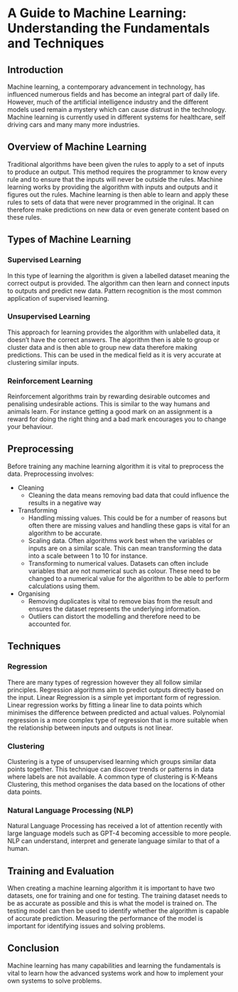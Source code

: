 # A Guide to Machine Learning: Understanding the Fundamentals and Techniques

## Introduction
Machine learning, a contemporary advancement in technology, has influenced numerous fields and has become an integral part of daily life. However, much of the artificial intelligence industry and the different models used remain a mystery which can cause distrust in the technology. Machine learning is currently used in different systems for healthcare, self driving cars and many many more industries. 

## Overview of Machine Learning
Traditional algorithms have been given the rules to apply to a set of inputs to produce an output. This method requires the programmer to know every rule and to ensure that the inputs will never be outside the rules. Machine learning works by providing the algorithm with inputs and outputs and it figures out the rules. Machine learning is then able to learn and apply these rules to sets of data that were never programmed in the original. It can therefore make predictions on new data or even generate content based on these rules. 

## Types of Machine Learning
### Supervised Learning
In this type of learning the algorithm is given a labelled dataset meaning the correct output is provided. The algorithm can then learn and connect inputs to outputs and predict new data. Pattern recognition is the most common application of supervised learning.

### Unsupervised Learning
This approach for learning provides the algorithm with unlabelled data, it doesn’t have the correct answers. The algorithm then is able to group or cluster data and is then able to group new data therefore making predictions. This can be used in the medical field as it is very accurate at clustering similar inputs.

### Reinforcement Learning
Reinforcement algorithms train by rewarding desirable outcomes and penalising undesirable actions. This is similar to the way humans and animals learn. For instance getting a good mark on an assignment is a reward for doing the right thing and a bad mark encourages you to change your behaviour. 

## Preprocessing
Before training any machine learning algorithm it is vital to preprocess the data. Preprocessing involves:
- Cleaning
  - Cleaning the data means removing bad data that could influence the results in a negative way
- Transforming
  - Handling missing values. This could be for a number of reasons but often there are missing values and handling these gaps is vital for an algorithm to be accurate.
  - Scaling data. Often algorithms work best when the variables or inputs are on a similar scale. This can mean transforming the data into a scale between 1 to 10 for instance.
  - Transforming to numerical values. Datasets can often include variables that are not numerical such as colour. These need to be changed to a numerical value for the algorithm to be able to perform calculations using them.
- Organising
  - Removing duplicates is vital to remove bias from the result and ensures the dataset represents the underlying information.
  - Outliers can distort the modelling and therefore need to be accounted for.

## Techniques
### Regression
There are many types of regression however they all follow similar principles. Regression algorithms aim to predict outputs directly based on the input. Linear Regression is a simple yet important form of regression. Linear regression works by fitting a linear line to data points which minimises the difference between predicted and actual values. Polynomial regression is a more complex type of regression that is more suitable when the relationship between inputs and outputs is not linear. 

### Clustering
Clustering is a type of unsupervised learning which groups similar data points together. This technique can discover trends or patterns in data where labels are not available. A common type of clustering is K-Means Clustering, this method organises the data based on the locations of other data points.

### Natural Language Processing (NLP)
Natural Language Processing has received a lot of attention recently with large language models such as GPT-4 becoming accessible to more people. NLP can understand, interpret and generate language similar to that of a human. 

## Training and Evaluation
When creating a machine learning algorithm it is important to have two datasets, one for training and one for testing. The training dataset needs to be as accurate as possible and this is what the model is trained on. The testing model can then be used to identify whether the algorithm is capable of accurate prediction. Measuring the performance of the model is important for identifying issues and solving problems. 

## Conclusion
Machine learning has many capabilities and learning the fundamentals is vital to learn how the advanced systems work and how to implement your own systems to solve problems.
